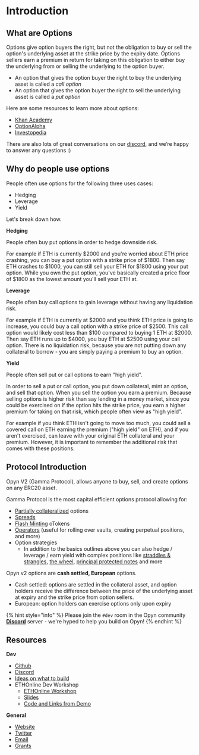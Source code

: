 # Introduction

## What are Options 

Options give option buyers the right, but not the obligation to buy or sell the option's underlying asset at the strike price by the expiry date. Options sellers earn a premium in return for taking on this obligation to either buy the underlying from or selling the underlying to the option buyer.

* An option that gives the option buyer the right to buy the underlying asset is called a _call option_
* An option that gives the option buyer the right to sell the underlying asset is called a _put option_

Here are some resources to learn more about options:

* [Khan Academy](https://www.khanacademy.org/economics-finance-domain/core-finance/derivative-securities)
* [OptionAlpha](https://optionalpha.com/members/video-tutorials/options-basics)
* [Investopedia](https://www.investopedia.com/options-basics-tutorial-4583012)

There are also lots of great conversations on our [discord](https://tiny.cc/opyndiscord), and we’re happy to answer any questions :\)

## Why do people use options 

People often use options for the following three uses cases: 

* Hedging 
* Leverage 
* Yield 

Let's break down how. 

**Hedging** 

People often buy put options in order to hedge downside risk. 

For example if ETH is currently $2000 and you're worried about ETH price crashing, you can buy a put option with a strike price of $1800. Then say ETH crashes to $1000, you can still sell your ETH for $1800 using your put option. While you own the put option, you've basically created a price floor of $1800 as the lowest amount you'll sell your ETH at.

**Leverage** 

People often buy call options to gain leverage without having any liquidation risk. 

For example if ETH is currently at $2000 and you think ETH price is going to increase, you could buy a call option with a strike price of $2500. This call option would likely cost less than $100 compared to buying 1 ETH at $2000. Then say ETH runs up to $4000, you buy ETH at $2500 using your call option. There is no liquidation risk, because you are not putting down any collateral to borrow - you are simply paying a premium to buy an option. 

**Yield** 

People often sell put or call options to earn "high yield". 

In order to sell a put or call option, you put down collateral, mint an option, and sell that option. When you sell the option you earn a premium. Because selling options is higher risk than say lending in a money market, since you could be exercised on if the option hits the strike price, you earn a higher premium for taking on that risk, which people often view as "high yield". 

For example if you think ETH isn't going to move too much, you could sell a covered call on ETH earning the premium \("high yield" on ETH\), and if you aren't exercised, can leave with your original ETH collateral and your premium. However, it is important to remember the additional risk that comes with these positions. 

## Protocol Introduction

Opyn V2 \(Gamma Protocol\), allows anyone to buy, sell, and create options on any ERC20 asset. 

Gamma Protocol is the most capital efficient options protocol allowing for: 

* [Partially collateralized](https://medium.com/opyn/partially-collateralized-options-now-in-defi-b9d223eb3f4d) options 
* [Spreads](https://opyn.gitbook.io/opyn/#what-is-a-spread) 
* [Flash Minting](https://opyn.gitbook.io/opyn/#what-is-a-flash-mint) oTokens 
* [Operators](https://opyn.gitbook.io/opyn/#what-is-an-operator) \(useful for rolling over vaults, creating perpetual positions, and more\)
* Option strategies 
  * In addition to the basics outlines above you can also hedge / leverage / earn yield with complex positions like [straddles & strangles](https://www.investopedia.com/ask/answers/05/052805.asp), [the wheel](https://seekingalpha.com/instablog/1046492-markus-heitkoetter/5514813-wheel-option-strategy-example), [principal protected notes](https://www.investopedia.com/terms/p/principalprotectednote.asp) and more

Opyn v2 options are **cash settled, European** options. 

* Cash settled: options are settled in the collateral asset, and option holders receive the difference between the price of the underlying asset at expiry and the strike price from option sellers.
* European: option holders can exercise options only upon expiry

{% hint style="info" %}
Please join the `#dev` room in the Opyn community [**Discord**](https://discord.gg/ugAv3SH) server - we're hyped to help you build on Opyn!
{% endhint %}

## Resources 

**Dev** 

* [Github](https://github.com/opynfinance/GammaProtocol)
* [Discord](https://discordapp.com/invite/2NFdXaE)
* [Ideas on what to build](https://opyn.gitbook.io/opyn/getting-started/use-cases)
* ETHOnline Dev Workshop
  * [ETHOnline Workshop](https://youtu.be/QygsAIhxj1Y)
  * [Slides](https://drive.google.com/file/d/1w79tyX6cuORniTt0qspACFPX75FwSLrG/view?usp=sharing)
  * [Code and Links from Demo ](https://www.dropbox.com/scl/fi/wzqtyzv0gqjizibl0me20/Opyn-V2-Workshop.paper?dl=0&rlkey=qmk5wreoacstk6rrkzeus56fa)

**General** 

* [Website](http://www.opyn.co/)
* [Twitter](https://twitter.com/opyn_)
* [Email](mailto:hello@opyn.co)
* [Grants](https://www.notion.so/opynopyn/Opyn-Ecosystem-Grants-627f298f1eec49c1914172b929a03932)

